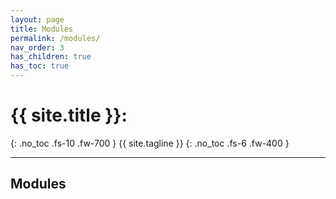```yaml
---
layout: page
title: Modules
permalink: /modules/
nav_order: 3
has_children: true
has_toc: true
---
```


# {{ site.title }}:
{: .no_toc .fs-10 .fw-700 }
{{ site.tagline }}
{: .no_toc .fs-6 .fw-400 }

---

## Modules